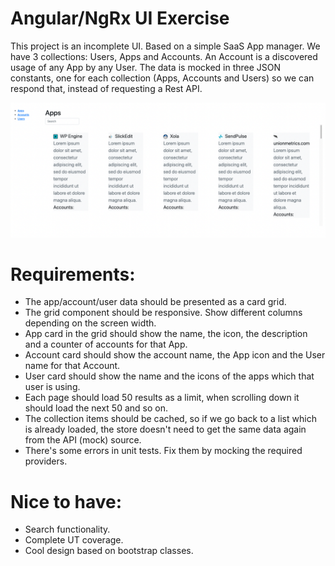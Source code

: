 # Angular/NgRx UI Exercise

This project is an incomplete UI. Based on a simple SaaS App manager.
We have 3 collections: Users, Apps and Accounts. An Account is a discovered usage of any App by any User.
The data is mocked in three JSON constants, one for each collection (Apps, Accounts and Users) so we can respond that, instead of requesting a Rest API.

![Alt text](./exercise_snapshot.png?raw=true "Angular Exercise")

# Requirements:
- The app/account/user data should be presented as a card grid.
- The grid component should be responsive. Show different columns depending on the screen width.
- App card in the grid should show the name, the icon, the description and a counter of accounts for that App.
- Account card should show the account name, the App icon and the User name for that Account.
- User card should show the name and the icons of the apps which that user is using.
- Each page should load 50 results as a limit, when scrolling down it should load the next 50 and so on.
- The collection items should be cached, so if we go back to a list which is already loaded, the store doesn't need to get the same data again from the API (mock) source.
- There's some errors in unit tests. Fix them by mocking the required providers.

# Nice to have:
- Search functionality.
- Complete UT coverage.
- Cool design based on bootstrap classes.
